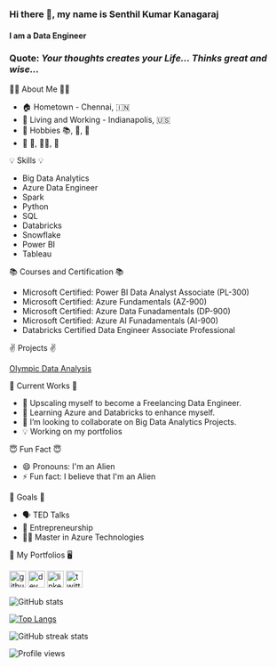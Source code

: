 ### Hi there 👋, my name is Senthil Kumar Kanagaraj
#### I am a Data Engineer

### Quote: <i> Your thoughts creates your Life... Thinks great and wise... </i>

:man_technologist: About Me :man_in_tuxedo:

- :house: Hometown - Chennai, :india:
- :office: Living and Working - Indianapolis, :us:
- :seedling: Hobbies :books:, :art:, :camera_flash:
- :dart: :cricket_game:, :weight_lifting_man:, :bicyclist: 

:bulb: Skills :bulb:

- Big Data Analytics
- Azure Data Engineer
- Spark 
- Python
- SQL 
- Databricks
- Snowflake
- Power BI
- Tableau

:books: Courses and Certification :books:

- Microsoft Certified: Power BI Data Analyst Associate (PL-300)
- Microsoft Certified: Azure Fundamentals (AZ-900)
- Microsoft Certified: Azure Data Funadamentals (DP-900)
- Microsoft Certified: Azure AI Funadamentals (AI-900)
- Databricks Certified Data Engineer Associate Professional

:v: Projects :v:

<a href ='https://github.com/SenthilKumar009/SQL_Learning/blob/main/SQL%20Projects/Olympic%20-%20Data%20Analysis/olympic_data_analysis.md'> Olympic Data Analysis</a>


:microscope: Current Works :microscope:

- 🔭 Upscaling myself to become a Freelancing Data Engineer. 
- 🌱 Learning Azure and Databricks to enhance myself. 
- 👯 I’m looking to collaborate on Big Data Analytics Projects. 
- 💡 Working on my portfolios

:innocent: Fun Fact :innocent:

- 😄 Pronouns: I'm an Alien 
- ⚡ Fun fact: I believe that I'm an Alien 

:dart: Goals :dart:

- :speaking_head: TED Talks
- :thought_balloon: Entrepreneurship
- :scientist: Master in Azure Technologies

:abacus: My Portfolios :desktop_computer:


[<img src='https://cdn.jsdelivr.net/npm/simple-icons@3.0.1/icons/github.svg' alt='github' height='30'>](https://github.com/SenthilKumar009)    [<img src='https://cdn.jsdelivr.net/npm/simple-icons@3.0.1/icons/dev-dot-to.svg' alt='dev' height='30'>](https://dev.to/https://dev.to/skkthenotorious)   [<img src='https://cdn.jsdelivr.net/npm/simple-icons@3.0.1/icons/linkedin.svg' alt='linkedin' height='30'>](https://www.linkedin.com/in/https://www.linkedin.com/in/senthil-kumar-kanagaraj/)  [<img src='https://cdn.jsdelivr.net/npm/simple-icons@3.0.1/icons/twitter.svg' alt='twitter' height='30'>](https://twitter.com/https://twitter.com/SKK_TheNeo)  

![GitHub stats](https://github-readme-stats.vercel.app/api?username=SenthilKumar009&show_icons=true)  

[![Top Langs](https://github-readme-stats.vercel.app/api/top-langs/?username=anuraghazra&layout=compact)](https://github.com/anuraghazra/github-readme-stats)

![GitHub streak stats](https://github-readme-streak-stats.herokuapp.com/?user=SenthilKumar009)  

![Profile views](https://gpvc.arturio.dev/SenthilKumar009)  
